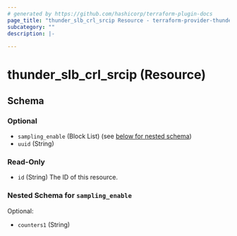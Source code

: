 ```yaml
---
# generated by https://github.com/hashicorp/terraform-plugin-docs
page_title: "thunder_slb_crl_srcip Resource - terraform-provider-thunder"
subcategory: ""
description: |-
  
---
```


# thunder_slb_crl_srcip (Resource)





<!-- schema generated by tfplugindocs -->
## Schema

### Optional

- `sampling_enable` (Block List) (see [below for nested schema](#nestedblock--sampling_enable))
- `uuid` (String)

### Read-Only

- `id` (String) The ID of this resource.

<a id="nestedblock--sampling_enable"></a>
### Nested Schema for `sampling_enable`

Optional:

- `counters1` (String)


